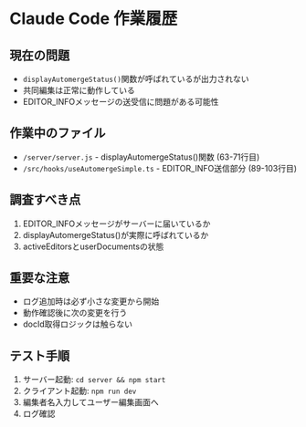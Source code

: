 # Claude Code 作業履歴

## 現在の問題
- `displayAutomergeStatus()`関数が呼ばれているが出力されない
- 共同編集は正常に動作している
- EDITOR_INFOメッセージの送受信に問題がある可能性

## 作業中のファイル
- `/server/server.js` - displayAutomergeStatus()関数 (63-71行目)
- `/src/hooks/useAutomergeSimple.ts` - EDITOR_INFO送信部分 (89-103行目)

## 調査すべき点
1. EDITOR_INFOメッセージがサーバーに届いているか
2. displayAutomergeStatus()が実際に呼ばれているか
3. activeEditorsとuserDocumentsの状態

## 重要な注意
- ログ追加時は必ず小さな変更から開始
- 動作確認後に次の変更を行う
- docId取得ロジックは触らない

## テスト手順
1. サーバー起動: `cd server && npm start` 
2. クライアント起動: `npm run dev`
3. 編集者名入力してユーザー編集画面へ
4. ログ確認